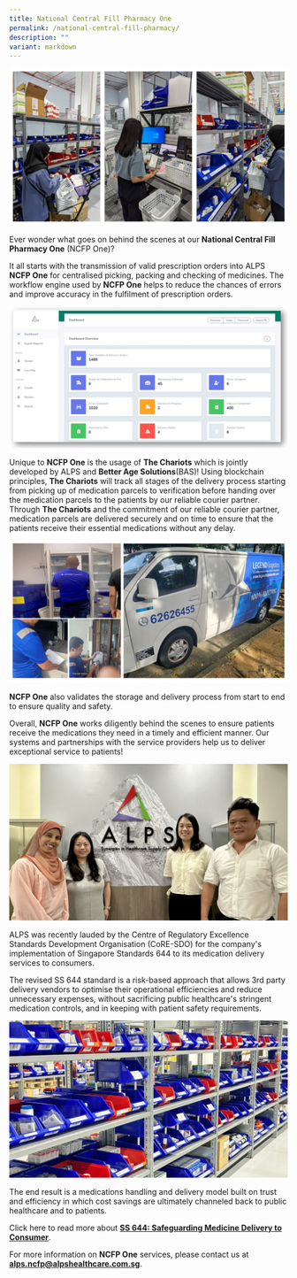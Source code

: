 ```yaml
---
title: National Central Fill Pharmacy One
permalink: /national-central-fill-pharmacy/
description: ""
variant: markdown
---
```

![](/images/Logistics/alps_ncfp_teammates_2024_mar_05.jpg)

Ever wonder what goes on behind the scenes at our **National Central Fill Pharmacy One** (NCFP One)? 

It all starts with the transmission of valid prescription orders into ALPS **NCFP One** for centralised picking, packing and checking of medicines. The workflow engine used by **NCFP One** helps to reduce the chances of errors and improve accuracy in the fulfilment of prescription orders.

![](/images/Logistics/alps_ncfp_dashboard_2024_mar_05.jpg)

Unique to **NCFP One** is the usage of **The Chariots** which is jointly developed by ALPS and **Better Age Solutions**(BAS)! Using blockchain principles, **The Chariots** will track all stages of the delivery process starting from picking up of medication parcels to verification before handing over the medication parcels to the patients by our reliable courier partner. Through **The Chariots** and the commitment of our reliable courier partner, medication parcels are delivered securely and on time to ensure that the patients receive their essential medications without any delay.

![](/images/Logistics/alps_ncfp_delivery_2024_mar_05.jpg)

**NCFP One** also validates the storage and delivery process from start to end to ensure quality and safety. 

Overall, **NCFP One** works diligently behind the scenes to ensure patients receive the medications they need in a timely and efficient manner. Our systems and partnerships with the service providers help us to deliver exceptional service to patients!

![](/images/Logistics/2025_feb_10_alps_implements_ss644_group_photo.png)

ALPS was recently lauded by the Centre of Regulatory Excellence Standards Development Organisation  (CoRE-SDO) for the company's implementation of Singapore Standards 644 to its medication delivery services to consumers.

The revised SS 644 standard is a risk-based approach that allows 3rd party delivery vendors to optimise their operational efficiencies and reduce unnecessary expenses, without sacrificing public healthcare's stringent medication controls, and in keeping with patient safety requirements.

![](/images/Logistics/2025_feb_10_alps_implements_ss644_ncfp_photo.png)

The end result is a medications handling and delivery model built on trust and efficiency in which cost savings are ultimately channeled back to public healthcare and to patients.

Click here to read more about **[SS 644: Safeguarding Medicine Delivery to Consumer](https://coresdo.org/ss-644-safeguarding-medicine-delivery-to-consumer/)**.

For more information on **NCFP One** services, please contact us at **[alps.ncfp@alpshealthcare.com.sg](alps.ncfp@alpshealthcare.com.sg)**.